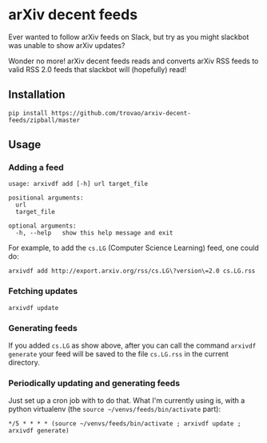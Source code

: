 # arXiv decent feeds

Ever wanted to follow arXiv feeds on Slack, but try as you might slackbot was
unable to show arXiv updates?

Wonder no more! arXiv decent feeds reads and converts arXiv RSS feeds to valid
RSS 2.0 feeds that slackbot will (hopefully) read!

## Installation

```
pip install https://github.com/trovao/arxiv-decent-feeds/zipball/master
```

## Usage

### Adding a feed

```
usage: arxivdf add [-h] url target_file

positional arguments:
  url
  target_file

optional arguments:
  -h, --help   show this help message and exit
```

For example, to add the `cs.LG` (Computer Science Learning) feed, one could do:

```
arxivdf add http://export.arxiv.org/rss/cs.LG\?version\=2.0 cs.LG.rss
```

### Fetching updates

```
arxivdf update
```

### Generating feeds

If you added `cs.LG` as show above, after you can call the command `arxivdf
generate` your feed will be saved to the file `cs.LG.rss` in the current
directory.

### Periodically updating and generating feeds

Just set up a cron job with to do that. What I'm currently using is, with
a python virtualenv (the `source ~/venvs/feeds/bin/activate` part):

```cron
*/5 * * * * (source ~/venvs/feeds/bin/activate ; arxivdf update ; arxivdf generate)
```

